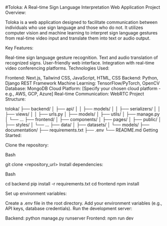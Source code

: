 #Toloka: A Real-time Sign Language Interpretation Web Application
Project Overview:

Toloka is a web application designed to facilitate communication between individuals who use sign language and those who do not. It utilizes computer vision and machine learning to interpret sign language gestures from real-time video input and translate them into text or audio output.

Key Features:

Real-time sign language gesture recognition.
Text and audio translation of recognized signs.
User-friendly web interface.
Integration with real-time video conferencing platforms.
Technologies Used:

Frontend: Next.js, Tailwind CSS, JavaScript, HTML, CSS
Backend: Python, Django REST Framework
Machine Learning: TensorFlow/PyTorch, OpenCV
Database: MongoDB
Cloud Platform: [Specify your chosen cloud platform - e.g., AWS, GCP, Azure]
Real-time Communication: WebRTC
Project Structure:

toloka/
├── backend/ 
│   ├── api/ 
│   │   ├── models/ 
│   │   ├── serializers/ 
│   │   ├── views/ 
│   │   ├── urls.py
│   ├── models/ 
│   ├── utils/ 
│   ├── manage.py
│   └── ... 
├── frontend/ 
│   ├── components/ 
│   ├── pages/ 
│   ├── public/ 
│   ├── styles/ 
│   └── ... 
├── data/ 
│   ├── datasets/ 
│   └── models/ 
├── documentation/ 
├── requirements.txt 
├── .env 
└── README.md 
Getting Started:

Clone the repository:

Bash

git clone <repository_url>
Install dependencies:

Bash

cd backend
pip install -r requirements.txt 
cd frontend
npm install 

Set up environment variables:

Create a .env file in the root directory.
Add your environment variables (e.g., API keys, database credentials).
Run the development server:

Backend: python manage.py runserver
Frontend: npm run dev
